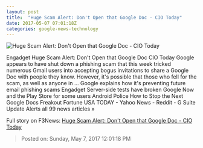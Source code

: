 ```yaml
---
layout: post
title:  "Huge Scam Alert: Don't Open that Google Doc - CIO Today"
date: 2017-05-07 07:01:18Z
categories: google-news-technology
---
```


![Huge Scam Alert: Don't Open that Google Doc - CIO Today](http://www.cio-today.com/images/super/larger-16-Big-Data-Analytics-laptop-team2.jpg)

Engadget Huge Scam Alert: Don't Open that Google Doc CIO Today Google appears to have shut down a phishing scam that this week tricked numerous Gmail users into accepting bogus invitations to share a Google Doc with people they know. However, it's possible that those who fell for the scam, as well as anyone in ... Google explains how it's preventing future email phishing scams Engadget Server-side tests have broken Google Now and the Play Store for some users Android Police How to Stop the Next Google Docs Freakout Fortune USA TODAY - Yahoo News - Reddit - G Suite Update Alerts all 99 news articles »


Full story on F3News: [Huge Scam Alert: Don't Open that Google Doc - CIO Today](http://www.f3nws.com/n/QgaRuC)

> Posted on: Sunday, May 7, 2017 12:01:18 PM
